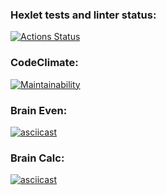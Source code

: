 ### Hexlet tests and linter status:

[![Actions Status](https://github.com/chukichao/frontend-project-44/actions/workflows/hexlet-check.yml/badge.svg)](https://github.com/chukichao/frontend-project-44/actions)

### CodeClimate:

[![Maintainability](https://api.codeclimate.com/v1/badges/7833750f09599b54f834/maintainability)](https://codeclimate.com/github/chukichao/frontend-project-44/maintainability)

### Brain Even:

[![asciicast](https://asciinema.org/a/MsrVBAmFlP7rzNxJGxoAle5GE.svg)](https://asciinema.org/a/MsrVBAmFlP7rzNxJGxoAle5GE)

### Brain Calc:

[![asciicast](https://asciinema.org/a/iv7AwyznXemYQeRJCgMwdga1D.svg)](https://asciinema.org/a/iv7AwyznXemYQeRJCgMwdga1D)
